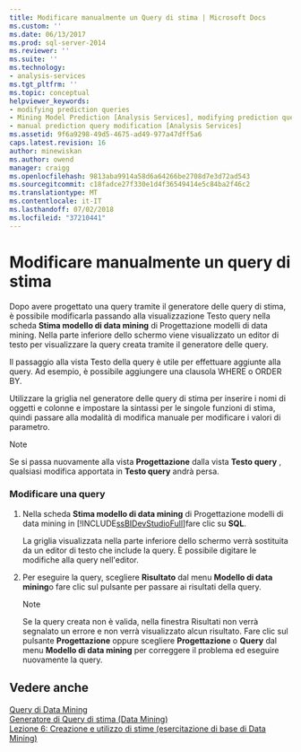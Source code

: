 ```yaml
---
title: Modificare manualmente un Query di stima | Microsoft Docs
ms.custom: ''
ms.date: 06/13/2017
ms.prod: sql-server-2014
ms.reviewer: ''
ms.suite: ''
ms.technology:
- analysis-services
ms.tgt_pltfrm: ''
ms.topic: conceptual
helpviewer_keywords:
- modifying prediction queries
- Mining Model Prediction [Analysis Services], modifying prediction queries
- manual prediction query modification [Analysis Services]
ms.assetid: 9f6a9298-49d5-4675-ad49-977a47dff5a6
caps.latest.revision: 16
author: minewiskan
ms.author: owend
manager: craigg
ms.openlocfilehash: 9813aba9914a58d6a64266be2708d7e3d72ad543
ms.sourcegitcommit: c18fadce27f330e1d4f36549414e5c84ba2f46c2
ms.translationtype: MT
ms.contentlocale: it-IT
ms.lasthandoff: 07/02/2018
ms.locfileid: "37210441"
---
```

# <a name="manually-edit-a-prediction-query"></a>Modificare manualmente un query di stima
  Dopo avere progettato una query tramite il generatore delle query di stima, è possibile modificarla passando alla visualizzazione Testo query nella scheda **Stima modello di data mining** di Progettazione modelli di data mining. Nella parte inferiore dello schermo viene visualizzato un editor di testo per visualizzare la query creata tramite il generatore delle query.  
  
 Il passaggio alla vista Testo della query è utile per effettuare aggiunte alla query. Ad esempio, è possibile aggiungere una clausola WHERE o ORDER BY.  
  
 Utilizzare la griglia nel generatore delle query di stima per inserire i nomi di oggetti e colonne e impostare la sintassi per le singole funzioni di stima, quindi passare alla modalità di modifica manuale per modificare i valori di parametro.  
  
> [!NOTE]  
>  Se si passa nuovamente alla vista **Progettazione** dalla vista **Testo query** , qualsiasi modifica apportata in **Testo query** andrà persa.  
  
### <a name="modify-a-query"></a>Modificare una query  
  
1.  Nella scheda **Stima modello di data mining** di Progettazione modelli di data mining in [!INCLUDE[ssBIDevStudioFull](../../includes/ssbidevstudiofull-md.md)]fare clic su **SQL**.  
  
     La griglia visualizzata nella parte inferiore dello schermo verrà sostituita da un editor di testo che include la query. È possibile digitare le modifiche alla query nell'editor.  
  
2.  Per eseguire la query, scegliere **Risultato** dal menu **Modello di data mining**o fare clic sul pulsante per passare ai risultati della query.  
  
    > [!NOTE]  
    >  Se la query creata non è valida, nella finestra Risultati non verrà segnalato un errore e non verrà visualizzato alcun risultato. Fare clic sul pulsante **Progettazione** oppure scegliere **Progettazione** o **Query** dal menu **Modello di data mining** per correggere il problema ed eseguire nuovamente la query.  
  
## <a name="see-also"></a>Vedere anche  
 [Query di Data Mining](data-mining-queries.md)   
 [Generatore di Query di stima &#40;Data Mining&#41;](../prediction-query-builder-data-mining.md)   
 [Lezione 6: Creazione e utilizzo di stime &#40;esercitazione di base di Data Mining&#41;](../../tutorials/lesson-6-creating-and-working-with-predictions-basic-data-mining-tutorial.md)  
  
  
